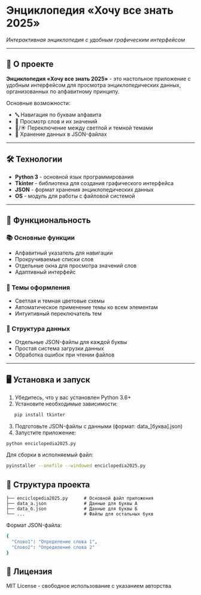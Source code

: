 # Энциклопедия «Хочу все знать 2025»
*Интерактивная энциклопедия с удобным графическим интерфейсом*

---

## 📖 О проекте

**Энциклопедия «Хочу все знать 2025»** - это настольное приложение с удобным интерфейсом для просмотра энциклопедических данных, организованных по алфавитному принципу.

Основные возможности:
- 🔤 Навигация по буквам алфавита
- 📖 Просмотр слов и их значений
- 🌙/☀️ Переключение между светлой и темной темами
- 📂 Хранение данных в JSON-файлах

---

## 🛠 Технологии
- **Python 3** - основной язык программирования
- **Tkinter** - библиотека для создания графического интерфейса
- **JSON** - формат хранения энциклопедических данных
- **OS** - модуль для работы с файловой системой

---

## 🚀 Функциональность

### 📚 Основные функции
- Алфавитный указатель для навигации
- Прокручиваемые списки слов
- Отдельные окна для просмотра значений слов
- Адаптивный интерфейс

### 🎨 Темы оформления
- Светлая и темная цветовые схемы
- Автоматическое применение темы ко всем элементам
- Интуитивный переключатель тем

### 📂 Структура данных
- Отдельные JSON-файлы для каждой буквы
- Простая система загрузки данных
- Обработка ошибок при чтении файлов

---

## 🖥 Установка и запуск

1. Убедитесь, что у вас установлен Python 3.6+
2. Установите необходимые зависимости:
```bash
   pip install tkinter
```
3. Подготовьте JSON-файлы с данными (формат: data_[буква].json)
4. Запустите приложение:
```bash
python enciclopedia2025.py
```

Для сборки в исполняемый файл:
```bash
pyinstaller --onefile --windowed enciclopedia2025.py
```

## 📂 Структура проекта

```enciclopedia2025/
├── enciclopedia2025.py      # Основной файл приложения
├── data_а.json              # Данные для буквы А
├── data_б.json              # Данные для буквы Б
└── ...                      # Файлы для остальных букв
```
Формат JSON-файла:
```bash
{
  "Слово1": "Определение слова 1",
  "Слово2": "Определение слова 2"
}
```

## 📜 Лицензия
MIT License - свободное использование с указанием авторства
